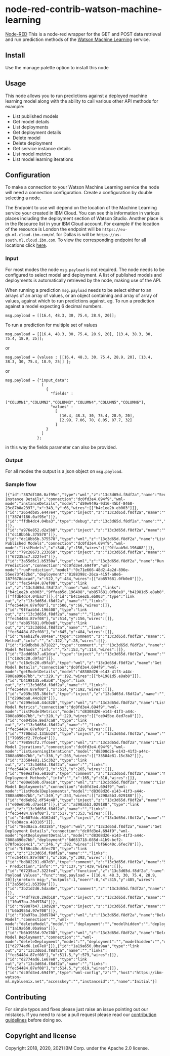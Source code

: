 # node-red-contrib-watson-machine-learning

[Node-RED](http://nodered.org) This is a node-red wrapper for the GET and POST data retrieval and run prediction methods of the [Watson Machine Learning](http://watson-ml-api.mybluemix.net) service.

## Install
Use the manage palette option to install this node

## Usage
This node allows you to run predictions against a deployed
machine learning model along with the ability to call various other API methods for example:

* List published models
* Get model details
* List deployments
* Get deployment details
* Delete model
* Delete deployment
* Get service instance details
* List model metrics
* List model learning iterations

## Configuration
To make a connection to your Watson Machine Learning service the node will need a connection configuration. Create a configuration by double selecting a node.

The Endpoint to use will depend on the location of the Machine Learning service your created in IBM Cloud. You can see this information in various places including the deployment section of Watson Studio. Another place is in the Resource list in your IBM Cloud account. For example if the location of the resource is London the endpoint will be ```https://eu-gb.ml.cloud.ibm.com/ml``` for Dallas is will be ```https://us-south.ml.cloud.ibm.com```. To view the corresponding endpoint for all locations click [here](https://cloud.ibm.com/apidocs/machine-learning#endpoint-url).

### Input
For most modes the node `msg.payload` is not required. The node needs to be configured
to select model and deployment. A list of published models and deployments is
automatically retrieved by the node, making use of the API.

When running a prediction `msg.payload` needs to be select either to an arrays of
an array of values, or an object containing and array of array of values,
against which to run predictions against.
eg. To run a prediction against a model expecting 6 decimal numbers.
````
msg.payload = [[16.4, 48.3, 30, 75.4, 28.9, 20]];
````
To run a prediction for multiple set of values
````
msg.payload = [[16.4, 48.3, 30, 75.4, 28.9, 20], [13.4, 38.3, 30, 75.4, 18.9, 25]];
````
or
````
msg.payload = {values : [[16.4, 48.3, 30, 75.4, 28.9, 20], [13.4, 38.3, 30, 75.4, 18.9, 25]] };
````
or
````
msg.payload = {"input_data":
                [
                  {
                    "fields" :
                      ["COLUMN1","COLUMN2","COLUMN3","COLUMN4","COLUMN5","COLUMN6"],
                    "values" :
                      [
                        [16.4, 48.3, 30, 75.4, 28.9, 20],
                        [2.99, 7.06, 70, 8.05, 87.7, 32]
                      ]
                  }
                ]
              };
````
in this way the fields parameter can also be provided.

### Output
For all modes
the output is a json object on `msg.payload`.

### Sample flow
````
[{"id":"387df186.0af95e","type":"wml","z":"13c3d65d.f8df2a","name":"Service Instance Details","connection":"dc0fd3e4.694f9","wml-mode":"instanceDetails","model":"d59e949a-9d16-45bf-8468-23c87b8a2397","x":343,"y":66,"wires":[["b4c1ee2b.eb003"]]},{"id":"2654db85.e447e4","type":"inject","z":"13c3d65d.f8df2a","name":"","topic":"","payload":"","payloadType":"date","repeat":"","crontab":"","once":false,"x":128,"y":66,"wires":[["387df186.0af95e"]]},{"id":"ffdb4dc4.04ba3","type":"debug","z":"13c3d65d.f8df2a","name":"","active":true,"console":"false","complete":"true","x":925,"y":356,"wires":[]},{"id":"a976e852.d2a5b8","type":"inject","z":"13c3d65d.f8df2a","name":"","topic":"","payload":"","payloadType":"date","repeat":"","crontab":"","once":false,"x":128,"y":156,"wires":[["dc18bb5b.375578"]]},{"id":"dc18bb5b.375578","type":"wml","z":"13c3d65d.f8df2a","name":"List Published Models","connection":"dc0fd3e4.694f9","wml-mode":"listModels","x":340,"y":156,"wires":[["9ffaab5d.196408"]]},{"id":"79c28673.233658","type":"inject","z":"13c3d65d.f8df2a","name":"","topic":"","payload":"","payloadType":"date","repeat":"","crontab":"","once":false,"x":129,"y":485,"wires":[["67235ac7.322fe4"]]},{"id":"3a55d6c1.b5350a","type":"wml","z":"13c3d65d.f8df2a","name":"Run Prediction","connection":"dc0fd3e4.694f9","wml-mode":"runPrediction","model":"0c71e666-48d2-4a2d-896e-55ee73f452bd","deployment":"8188398c-26ca-415f-a8e6-187f678cacad","x":522,"y":484,"wires":[["ab857681.0fb0e8"]]},{"id":"fec54484.87ef08","type":"link in","z":"13c3d65d.f8df2a","name":"wml out","links":["b4c1ee2b.eb003","9ffaab5d.196408","ab857681.0fb0e8","b41981d5.e8ab8","ce045be.8ed7ca8","33584e81.15c3b2","a298a5b3.029188","bf66c40c.6fec78","1a19a650.0ba9aa","d2774ad6.1e67e8"],"x":770,"y":355,"wires":[["ffdb4dc4.04ba3"]]},{"id":"b4c1ee2b.eb003","type":"link out","z":"13c3d65d.f8df2a","name":"","links":["fec54484.87ef08"],"x":506,"y":66,"wires":[]},{"id":"9ffaab5d.196408","type":"link out","z":"13c3d65d.f8df2a","name":"","links":["fec54484.87ef08"],"x":514,"y":156,"wires":[]},{"id":"ab857681.0fb0e8","type":"link out","z":"13c3d65d.f8df2a","name":"","links":["fec54484.87ef08"],"x":645,"y":484,"wires":[]},{"id":"8aeb12fe.804ae","type":"comment","z":"13c3d65d.f8df2a","name":"Instance Method","info":"","x":122,"y":28,"wires":[]},{"id":"1d9dbdb8.b71822","type":"comment","z":"13c3d65d.f8df2a","name":"Published Model Methods","info":"","x":153,"y":114,"wires":[]},{"id":"2add66b7.a61dca","type":"inject","z":"13c3d65d.f8df2a","name":"","topic":"","payload":"","payloadType":"date","repeat":"","crontab":"","once":false,"x":130,"y":192,"wires":[["c18c9c20.d9fa3"]]},{"id":"c18c9c20.d9fa3","type":"wml","z":"13c3d65d.f8df2a","name":"Get Model Details","connection":"dc0fd3e4.694f9","wml-mode":"getModelDetails","model":"d8308d26-e143-41f3-a44c-7808a890e7bb","x":329,"y":192,"wires":[["b41981d5.e8ab8"]]},{"id":"b41981d5.e8ab8","type":"link out","z":"13c3d65d.f8df2a","name":"","links":["fec54484.87ef08"],"x":514,"y":192,"wires":[]},{"id":"a939c355.36dfc","type":"inject","z":"13c3d65d.f8df2a","name":"","topic":"","payload":"","payloadType":"date","repeat":"","crontab":"","once":false,"x":131,"y":229,"wires":[["d299eba8.44c828"]]},{"id":"d299eba8.44c828","type":"wml","z":"13c3d65d.f8df2a","name":"List Model Metrics","connection":"dc0fd3e4.694f9","wml-mode":"listModelMetrics","model":"d8308d26-e143-41f3-a44c-7808a890e7bb","x":328,"y":229,"wires":[["ce045be.8ed7ca8"]]},{"id":"ce045be.8ed7ca8","type":"link out","z":"13c3d65d.f8df2a","name":"","links":["fec54484.87ef08"],"x":513,"y":229,"wires":[]},{"id":"7708da2.131bb24","type":"inject","z":"13c3d65d.f8df2a","name":"","topic":"","payload":"","payloadType":"date","repeat":"","crontab":"","once":false,"x":130,"y":265,"wires":[["79859cf2.7fc6e4"]]},{"id":"79859cf2.7fc6e4","type":"wml","z":"13c3d65d.f8df2a","name":"List Model Iterations","connection":"dc0fd3e4.694f9","wml-mode":"listLearningIterations","model":"d8308d26-e143-41f3-a44c-7808a890e7bb","x":336,"y":265,"wires":[["33584e81.15c3b2"]]},{"id":"33584e81.15c3b2","type":"link out","z":"13c3d65d.f8df2a","name":"","links":["fec54484.87ef08"],"x":513,"y":265,"wires":[]},{"id":"9e9e2fea.e816d","type":"comment","z":"13c3d65d.f8df2a","name":"Model Deployment Methods","info":"","x":165,"y":310,"wires":[]},{"id":"e00e6b9b.d7ae18","type":"wml","z":"13c3d65d.f8df2a","name":"List Model Deployments","connection":"dc0fd3e4.694f9","wml-mode":"listModelDeployments","model":"d8308d26-e143-41f3-a44c-7808a890e7bb","x":349,"y":353,"wires":[["a298a5b3.029188"]]},{"id":"dd6eb62.df54c48","type":"inject","z":"13c3d65d.f8df2a","name":"","topic":"","payload":"","payloadType":"date","repeat":"","crontab":"","once":false,"x":130,"y":353,"wires":[["e00e6b9b.d7ae18"]]},{"id":"a298a5b3.029188","type":"link out","z":"13c3d65d.f8df2a","name":"","links":["fec54484.87ef08"],"x":517,"y":353,"wires":[]},{"id":"4e607ddc.6162d4","type":"inject","z":"13c3d65d.f8df2a","name":"","topic":"","payload":"","payloadType":"date","repeat":"","crontab":"","once":false,"x":130,"y":392,"wires":[["8e38aca.483185"]]},{"id":"8e38aca.483185","type":"wml","z":"13c3d65d.f8df2a","name":"Get Deployment Details","connection":"dc0fd3e4.694f9","wml-mode":"getDeploymentDetails","model":"d8308d26-e143-41f3-a44c-7808a890e7bb","deployment":"6d653718-085d-41b9-bcf2-b70fbe1ce4c1","x":346,"y":392,"wires":[["bf66c40c.6fec78"]]},{"id":"bf66c40c.6fec78","type":"link out","z":"13c3d65d.f8df2a","name":"","links":["fec54484.87ef08"],"x":516,"y":392,"wires":[]},{"id":"bd882201.d07d3","type":"comment","z":"13c3d65d.f8df2a","name":"Scoring - Prediction","info":"","x":137,"y":439,"wires":[]},{"id":"67235ac7.322fe4","type":"function","z":"13c3d65d.f8df2a","name":"Build Payload Values","func":"msg.payload = [[16.4, 48.3, 30, 75.4, 28.9, 20]];\nreturn msg;","outputs":1,"noerr":0,"x":315,"y":485,"wires":[["3a55d6c1.b5350a"]]},{"id":"3b21d2d6.5daa8e","type":"comment","z":"13c3d65d.f8df2a","name":"Delete","info":"","x":95.5,"y":538,"wires":[]},{"id":"74df78c0.29db18","type":"inject","z":"13c3d65d.f8df2a","name":"","topic":"","payload":"","payloadType":"date","repeat":"","crontab":"","once":false,"x":129,"y":580,"wires":[["10a97ba.20d9784"]]},{"id":"99887b47.19d928","type":"inject","z":"13c3d65d.f8df2a","name":"","topic":"","payload":"","payloadType":"date","repeat":"","crontab":"","once":false,"x":129,"y":619,"wires":[["b6b3955d.97e708"]]},{"id":"10a97ba.20d9784","type":"wml","z":"13c3d65d.f8df2a","name":"Delete Model","connection":"","wml-mode":"deleteModel","model":"","deployment":"","modelhidden":"","deploymenthidden":"","x":290.5,"y":580,"wires":[["1a19a650.0ba9aa"]]},{"id":"b6b3955d.97e708","type":"wml","z":"13c3d65d.f8df2a","name":"Delete Model Deployment","connection":"","wml-mode":"deleteDeployment","model":"","deployment":"","modelhidden":"","deploymenthidden":"","x":331.5,"y":619,"wires":[["d2774ad6.1e67e8"]]},{"id":"1a19a650.0ba9aa","type":"link out","z":"13c3d65d.f8df2a","name":"","links":["fec54484.87ef08"],"x":511.5,"y":579,"wires":[]},{"id":"d2774ad6.1e67e8","type":"link out","z":"13c3d65d.f8df2a","name":"","links":["fec54484.87ef08"],"x":514.5,"y":619,"wires":[]},{"id":"dc0fd3e4.694f9","type":"wml-config","z":"","host":"https://ibm-watson-ml.mybluemix.net","accesskey":"","instanceid":"","name":"Initial"}]
````

## Contributing
For simple typos and fixes please just raise an issue pointing out our mistakes. If you need to raise a pull request please read our [contribution guidelines](https://github.com/ibm-early-programs/node-red-contrib-watson-machine-learning/blob/master/CONTRIBUTING.md) before doing so.

## Copyright and license

Copyright 2018, 2020, 2021 IBM Corp. under the Apache 2.0 license.
